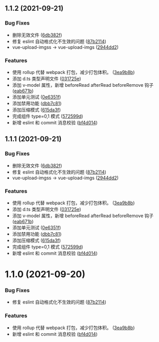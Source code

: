 ## 1.1.2 (2021-09-21)


### Bug Fixes

* 删除无效文件 ([6db382f](https://github.com/woai3c/vue-upload-imgs/commit/6db382f4446eed1d9772ec04c7bf99cd8ded1159))
* 修复 eslint 自动格式化不生效的问题 ([87b2114](https://github.com/woai3c/vue-upload-imgs/commit/87b21140b4625bd78f9794404256c426fe00e34d))
* vue-upload-imgss -> vue-upload-imgs ([2944dd2](https://github.com/woai3c/vue-upload-imgs/commit/2944dd2e2d927d8a0bedf04665f5a07e0badde02))


### Features

* 使用 rollup 代替 webpack 打包，减少打包体积。 ([3ea9b8b](https://github.com/woai3c/vue-upload-imgs/commit/3ea9b8b071033b98926616a0a7767c4f98f39cc4))
* 添加 d.ts 类型声明文件 ([031725e](https://github.com/woai3c/vue-upload-imgs/commit/031725eade23af1be2efaeb3ab103d00b36dd332))
* 添加 v-model 属性，新增 beforeRead afterRead beforeRemove 钩子 ([eab671b](https://github.com/woai3c/vue-upload-imgs/commit/eab671b5773712596312e60f861e09f92b32bac4))
* 添加单元测试 ([0e6351f](https://github.com/woai3c/vue-upload-imgs/commit/0e6351fd521da6967ad46f3cd930f0bcc164e857))
* 添加禁用功能 ([dbb7c81](https://github.com/woai3c/vue-upload-imgs/commit/dbb7c814b93f38e0091a1a5dd93abd566ff5ac20))
* 添加压缩模式 ([615da3f](https://github.com/woai3c/vue-upload-imgs/commit/615da3f42f469f17fc284230e630bd44fd2c11a9))
* 完成组件 type=0,1 模式 ([572599d](https://github.com/woai3c/vue-upload-imgs/commit/572599ddf7fb74d6deee5da5320b3f9acef2d211))
* 新增 eslint 和 commit 消息校验 ([bf4d014](https://github.com/woai3c/vue-upload-imgs/commit/bf4d0145374f2c0a8d5f1ec153e6944389563401))



## 1.1.1 (2021-09-21)


### Bug Fixes

* 删除无效文件 ([6db382f](https://github.com/woai3c/vue-upload-imgs/commit/6db382f4446eed1d9772ec04c7bf99cd8ded1159))
* 修复 eslint 自动格式化不生效的问题 ([87b2114](https://github.com/woai3c/vue-upload-imgs/commit/87b21140b4625bd78f9794404256c426fe00e34d))
* vue-upload-imgss -> vue-upload-imgs ([2944dd2](https://github.com/woai3c/vue-upload-imgs/commit/2944dd2e2d927d8a0bedf04665f5a07e0badde02))


### Features

* 使用 rollup 代替 webpack 打包，减少打包体积。 ([3ea9b8b](https://github.com/woai3c/vue-upload-imgs/commit/3ea9b8b071033b98926616a0a7767c4f98f39cc4))
* 添加 d.ts 类型声明文件 ([031725e](https://github.com/woai3c/vue-upload-imgs/commit/031725eade23af1be2efaeb3ab103d00b36dd332))
* 添加 v-model 属性，新增 beforeRead afterRead beforeRemove 钩子 ([eab671b](https://github.com/woai3c/vue-upload-imgs/commit/eab671b5773712596312e60f861e09f92b32bac4))
* 添加单元测试 ([0e6351f](https://github.com/woai3c/vue-upload-imgs/commit/0e6351fd521da6967ad46f3cd930f0bcc164e857))
* 添加禁用功能 ([dbb7c81](https://github.com/woai3c/vue-upload-imgs/commit/dbb7c814b93f38e0091a1a5dd93abd566ff5ac20))
* 添加压缩模式 ([615da3f](https://github.com/woai3c/vue-upload-imgs/commit/615da3f42f469f17fc284230e630bd44fd2c11a9))
* 完成组件 type=0,1 模式 ([572599d](https://github.com/woai3c/vue-upload-imgs/commit/572599ddf7fb74d6deee5da5320b3f9acef2d211))
* 新增 eslint 和 commit 消息校验 ([bf4d014](https://github.com/woai3c/vue-upload-imgs/commit/bf4d0145374f2c0a8d5f1ec153e6944389563401))



# 1.1.0 (2021-09-20)


### Bug Fixes

* 修复 eslint 自动格式化不生效的问题 ([87b2114](https://github.com/woai3c/vue-upload-imgs/commit/87b21140b4625bd78f9794404256c426fe00e34d))


### Features

* 使用 rollup 代替 webpack 打包，减少打包体积。 ([3ea9b8b](https://github.com/woai3c/vue-upload-imgs/commit/3ea9b8b071033b98926616a0a7767c4f98f39cc4))
* 新增 eslint 和 commit 消息校验 ([bf4d014](https://github.com/woai3c/vue-upload-imgs/commit/bf4d0145374f2c0a8d5f1ec153e6944389563401))



